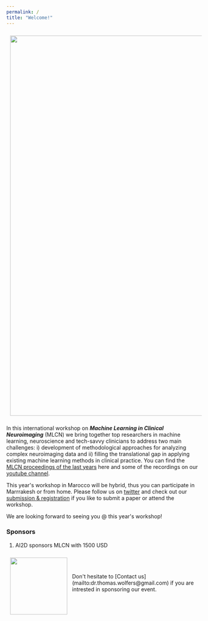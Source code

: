 ```yaml
---
permalink: /
title: "Welcome!"
---
```


<img align="center" src="https://mlcnworkshop.github.io/images/MLCN_landing.jpg" width="1000 px" style="padding: 10px">

In this international workshop on ***Machine Learning in Clinical Neuroimaging*** (MLCN) we bring together top researchers in machine learning, neuroscience and tech-savvy clinicians to address two main challenges: i) development of methodological approaches for analyzing complex neuroimaging data and ii) filling the translational gap in applying existing machine learning methods in clinical practice. You can find the [MLCN proceedings of the last years](https://link.springer.com/conference/mlcn) here and some of the recordings on our [youtube channel](https://www.youtube.com/channel/UC7RKhS5bHKiuYXdaBolX6Og).

This year's workshop in Marocco will be hybrid, thus you can participate in Marrrakesh or from home. Please follow us on [twitter](https://twitter.com/MLCNworkshop) and check out our [submission & registration](https://mlcnworkshop.github.io/submission_registration/) if you like to submit a paper or attend the workshop.

We are looking forward to seeing you @ this year's workshop!

### Sponsors 

1) AI2D sponsors MLCN with 1500 USD
<img align="left" src="https://mlcnworkshop.github.io/images/AI2D_logo.png" width="150 px" style="padding: 10px">
<br>
<br>
<br>
Don't hesitate to [Contact us](mailto:dr.thomas.wolfers@gmail.com) if you are intrested in sponsoring our event.
